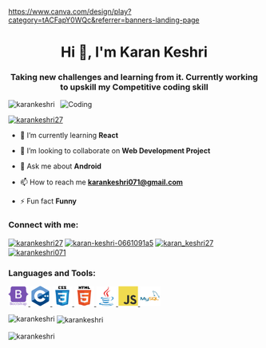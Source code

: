 https://www.canva.com/design/play?category=tACFapY0WQc&referrer=banners-landing-page
<h1 align="center">Hi 👋, I'm Karan Keshri</h1>
<h3 align="center">Taking new challenges and learning from it. Currently working to upskill my Competitive coding skill</h3>
<img align="right" alt="Coding" width="400" src="https://cdn.dribbble.com/users/1162077/screenshots/3848914/programmer.gif">


<p align="left"> <img src="https://komarev.com/ghpvc/?username=karankeshri&label=Profile%20views&color=0e75b6&style=flat" alt="karankeshri" /> </p>

<p align="left"> <a href="https://twitter.com/karankeshri27" target="blank"><img src="https://img.shields.io/twitter/follow/karankeshri27?logo=twitter&style=for-the-badge" alt="karankeshri27" /></a> </p>

- 🌱 I’m currently learning **React**

- 👯 I’m looking to collaborate on **Web Development Project**

- 💬 Ask me about **Android**

- 📫 How to reach me **karankeshri071@gmail.com**

- ⚡ Fun fact **Funny**

<h3 align="left">Connect with me:</h3>
<p align="left">
<a href="https://twitter.com/karankeshri27" target="blank"><img align="center" src="https://raw.githubusercontent.com/rahuldkjain/github-profile-readme-generator/master/src/images/icons/Social/twitter.svg" alt="karankeshri27" height="30" width="40" /></a>
<a href="https://linkedin.com/in/karan-keshri-0661091a5" target="blank"><img align="center" src="https://raw.githubusercontent.com/rahuldkjain/github-profile-readme-generator/master/src/images/icons/Social/linked-in-alt.svg" alt="karan-keshri-0661091a5" height="30" width="40" /></a>
<a href="https://instagram.com/karan_keshri27" target="blank"><img align="center" src="https://raw.githubusercontent.com/rahuldkjain/github-profile-readme-generator/master/src/images/icons/Social/instagram.svg" alt="karan_keshri27" height="30" width="40" /></a>
<a href="https://www.hackerrank.com/karankeshri071" target="blank"><img align="center" src="https://raw.githubusercontent.com/rahuldkjain/github-profile-readme-generator/master/src/images/icons/Social/hackerrank.svg" alt="karankeshri071" height="30" width="40" /></a>
</p>

<h3 align="left">Languages and Tools:</h3>
<p align="left"> <a href="https://getbootstrap.com" target="_blank" rel="noreferrer"> <img src="https://raw.githubusercontent.com/devicons/devicon/master/icons/bootstrap/bootstrap-plain-wordmark.svg" alt="bootstrap" width="40" height="40"/> </a> <a href="https://www.w3schools.com/cpp/" target="_blank" rel="noreferrer"> <img src="https://raw.githubusercontent.com/devicons/devicon/master/icons/cplusplus/cplusplus-original.svg" alt="cplusplus" width="40" height="40"/> </a> <a href="https://www.w3schools.com/css/" target="_blank" rel="noreferrer"> <img src="https://raw.githubusercontent.com/devicons/devicon/master/icons/css3/css3-original-wordmark.svg" alt="css3" width="40" height="40"/> </a> <a href="https://www.w3.org/html/" target="_blank" rel="noreferrer"> <img src="https://raw.githubusercontent.com/devicons/devicon/master/icons/html5/html5-original-wordmark.svg" alt="html5" width="40" height="40"/> </a> <a href="https://www.java.com" target="_blank" rel="noreferrer"> <img src="https://raw.githubusercontent.com/devicons/devicon/master/icons/java/java-original.svg" alt="java" width="40" height="40"/> </a> <a href="https://developer.mozilla.org/en-US/docs/Web/JavaScript" target="_blank" rel="noreferrer"> <img src="https://raw.githubusercontent.com/devicons/devicon/master/icons/javascript/javascript-original.svg" alt="javascript" width="40" height="40"/> </a> <a href="https://www.mysql.com/" target="_blank" rel="noreferrer"> <img src="https://raw.githubusercontent.com/devicons/devicon/master/icons/mysql/mysql-original-wordmark.svg" alt="mysql" width="40" height="40"/> </a> </p>

<p><img align="left" src="https://github-readme-stats.vercel.app/api/top-langs?username=karankeshri&show_icons=true&locale=en&layout=compact" alt="karankeshri" /></p>

<p>&nbsp;<img align="center" src="https://github-readme-stats.vercel.app/api?username=karankeshri&show_icons=true&locale=en" alt="karankeshri" /></p>

<p><img align="center" src="https://github-readme-streak-stats.herokuapp.com/?user=karankeshri&" alt="karankeshri" /></p>
